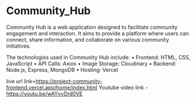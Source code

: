 # Community_Hub

Community Hub is a web application designed to facilitate community engagement and interaction. It aims to provide a platform where users can connect, share information, and collaborate on various community initiatives.

The technologies used in Community Hub include:
•⁠ ⁠Frontend: HTML, CSS, JavaScript 
•⁠ ⁠API Calls: Axios 
•⁠ ⁠Image Storage: Cloudinary 
•⁠ ⁠Backend: Node.js, Express, MongoDB 
•⁠ ⁠Hosting: Vercel⁠

live url link=https://project-community-frontend.vercel.app/home/index.html 
Youtube video link - https://youtu.be/wAYvvDrd0VE

